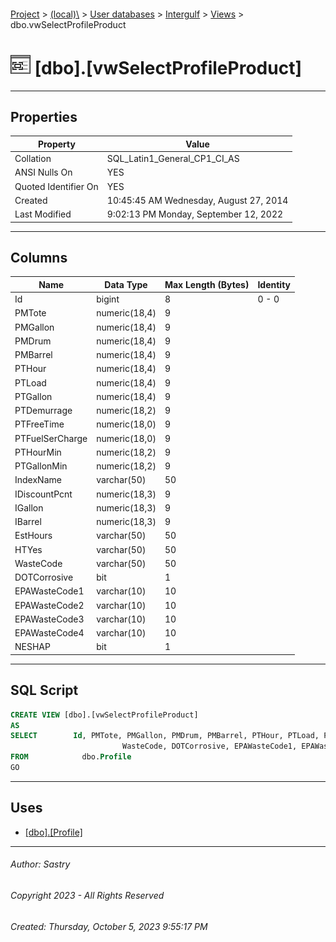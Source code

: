 #### 

[Project](../../../../index.md) > [(local)\\](../../../index.md) > [User databases](../../index.md) > [Intergulf](../index.md) > [Views](Views.md) > dbo.vwSelectProfileProduct

# ![Views](../../../../Images/View32.png) [dbo].[vwSelectProfileProduct]

---

## <a name="#properties"></a>Properties

| Property | Value |
|---|---|
| Collation | SQL_Latin1_General_CP1_CI_AS |
| ANSI Nulls On | YES |
| Quoted Identifier On | YES |
| Created | 10:45:45 AM Wednesday, August 27, 2014 |
| Last Modified | 9:02:13 PM Monday, September 12, 2022 |


---

## <a name="#columns"></a>Columns

| Name | Data Type | Max Length (Bytes) | Identity |
|---|---|---|---|
| Id | bigint | 8 | 0 - 0 |
| PMTote | numeric(18,4) | 9 |  |
| PMGallon | numeric(18,4) | 9 |  |
| PMDrum | numeric(18,4) | 9 |  |
| PMBarrel | numeric(18,4) | 9 |  |
| PTHour | numeric(18,4) | 9 |  |
| PTLoad | numeric(18,4) | 9 |  |
| PTGallon | numeric(18,4) | 9 |  |
| PTDemurrage | numeric(18,2) | 9 |  |
| PTFreeTime | numeric(18,0) | 9 |  |
| PTFuelSerCharge | numeric(18,0) | 9 |  |
| PTHourMin | numeric(18,2) | 9 |  |
| PTGallonMin | numeric(18,2) | 9 |  |
| IndexName | varchar(50) | 50 |  |
| IDiscountPcnt | numeric(18,3) | 9 |  |
| IGallon | numeric(18,3) | 9 |  |
| IBarrel | numeric(18,3) | 9 |  |
| EstHours | varchar(50) | 50 |  |
| HTYes | varchar(50) | 50 |  |
| WasteCode | varchar(50) | 50 |  |
| DOTCorrosive | bit | 1 |  |
| EPAWasteCode1 | varchar(10) | 10 |  |
| EPAWasteCode2 | varchar(10) | 10 |  |
| EPAWasteCode3 | varchar(10) | 10 |  |
| EPAWasteCode4 | varchar(10) | 10 |  |
| NESHAP | bit | 1 |  |


---

## <a name="#sqlscript"></a>SQL Script

```sql
CREATE VIEW [dbo].[vwSelectProfileProduct]
AS
SELECT        Id, PMTote, PMGallon, PMDrum, PMBarrel, PTHour, PTLoad, PTGallon, PTDemurrage, PTFreeTime, PTFuelSerCharge, PTHourMin, PTGallonMin, IndexName, IDiscountPcnt, IGallon, IBarrel, EstHours, HTYes, 
                         WasteCode, DOTCorrosive, EPAWasteCode1, EPAWasteCode2, EPAWasteCode3, EPAWasteCode4, NESHAP
FROM            dbo.Profile
GO

```


---

## <a name="#uses"></a>Uses

* [[dbo].[Profile]](../Tables/dbo_Profile.md)


---

###### Author:  Sastry

###### Copyright 2023 - All Rights Reserved

###### Created: Thursday, October 5, 2023 9:55:17 PM

